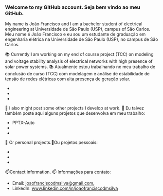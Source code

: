 ### Welcome to my GitHub account. Seja bem vindo ao meu GitHub.

My name is João Francisco and I am a bachelor student of electrical engineering at Universidade de São Paulo (USP), campus of São Carlos. Meu nome é João Francisco e eu sou um estudante de graduação em engenharia elétrica na Universidade de São Paulo (USP), no campus de São Carlos.

📚 Currently I am working on my end of course project (TCC) on modeling and voltage stability analysis of electrical networks with high presence of solar power systems. 📚 Atualmente estou trabalhando no meu trabalho de conclusão de curso (TCC) com modelagem e análise de estabilidade de tensão de redes elétricas com alta presença de geração solar.

-
-
-

🤖 I also might post some other projects I develop at work. 🤖 Eu talvez também poste aqui alguns projetos que desenvolva em meu trabalho:
- PPTX-Auto 
- 
-

🔭 Or personal projects.🔭Ou projetos pessoais:

- 
-
-


📫Contact information. 📫 Informações para contato: 
- Email: joaofranciscodmsilva@gmail.com,
- LinkedIn: www.linkedin.com/in/joaofranciscodmsilva 

